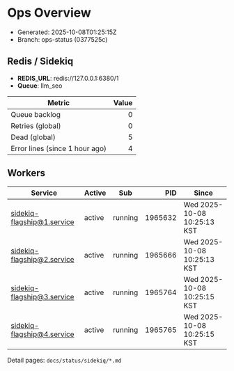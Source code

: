 # Ops Overview

- Generated: 2025-10-08T01:25:15Z
- Branch: ops-status (0377525c)

## Redis / Sidekiq
- **REDIS_URL**: redis://127.0.0.1:6380/1
- **Queue**: llm_seo

| Metric | Value |
|---|---:|
| Queue backlog | 0 |
| Retries (global) | 0 |
| Dead (global) | 5 |
| Error lines (since 1 hour ago) | 4 |

## Workers
| Service | Active | Sub | PID | Since |
|---|---|---|---:|---|
| sidekiq-flagship@1.service | active | running | 1965632 | Wed 2025-10-08 10:25:13 KST |
| sidekiq-flagship@2.service | active | running | 1965666 | Wed 2025-10-08 10:25:13 KST |
| sidekiq-flagship@3.service | active | running | 1965764 | Wed 2025-10-08 10:25:15 KST |
| sidekiq-flagship@4.service | active | running | 1965765 | Wed 2025-10-08 10:25:15 KST |

Detail pages: `docs/status/sidekiq/*.md`
